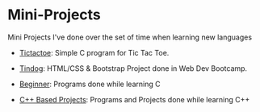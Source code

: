 # Mini-Projects
Mini Projects I've done over the set of time when learning new languages

- [Tictactoe](https://github.com/Argonyte/Mini-Projects/tree/main/tictactoe): Simple C program for Tic Tac Toe.

- [Tindog](https://github.com/Argonyte/Mini-Projects/tree/main/TinDog): HTML/CSS & Bootstrap Project done in Web Dev Bootcamp.

- [Beginner](https://github.com/Argonyte/Mini-Projects/tree/main/beginners): Programs done while learning C

- [C++ Based Projects](https://github.com/Argonyte/Mini-Projects/tree/main/C%2B%2B%20based%20projects): Programs and Projects done while learning C++
